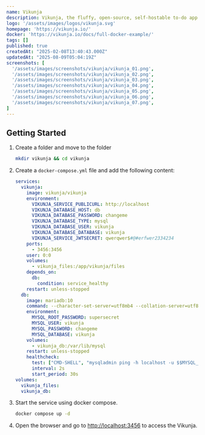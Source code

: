 ```yaml
---
name: Vikunja
description: Vikunja, the fluffy, open-source, self-hostable to-do app.
logo: '/assets/images/logos/vikunja.svg'
homepage: 'https://vikunja.io/'
docker: 'https://vikunja.io/docs/full-docker-example/'
tags: []
published: true
createdAt: "2025-02-08T13:40:43.000Z"
updatedAt: "2025-08-09T05:04:19Z"
screenshots: [
  '/assets/images/screenshots/vikunja/vikunja_01.png',
  '/assets/images/screenshots/vikunja/vikunja_02.png',
  '/assets/images/screenshots/vikunja/vikunja_03.png',
  '/assets/images/screenshots/vikunja/vikunja_04.png',
  '/assets/images/screenshots/vikunja/vikunja_05.png',
  '/assets/images/screenshots/vikunja/vikunja_06.png',
  '/assets/images/screenshots/vikunja/vikunja_07.png',
]
---
```


## Getting Started

1. Create a folder and move to the folder
    ```bash
    mkdir vikunja && cd vikunja
    ```
2. Create a `docker-compose.yml` file and add the following content:
    ```yaml
    services: 
      vikunja:
        image: vikunja/vikunja
        environment:
          VIKUNJA_SERVICE_PUBLICURL: http://localhost
          VIKUNJA_DATABASE_HOST: db
          VIKUNJA_DATABASE_PASSWORD: changeme
          VIKUNJA_DATABASE_TYPE: mysql
          VIKUNJA_DATABASE_USER: vikunja
          VIKUNJA_DATABASE_DATABASE: vikunja
          VIKUNJA_SERVICE_JWTSECRET: qwerqwer$#@#erfwer2334234
        ports:
          - 3456:3456
        user: 0:0
        volumes:
          - vikunja_files:/app/vikunja/files
        depends_on:
          db:
            condition: service_healthy
        restart: unless-stopped
      db:
        image: mariadb:10
        command: --character-set-server=utf8mb4 --collation-server=utf8mb4_unicode_ci
        environment:
          MYSQL_ROOT_PASSWORD: supersecret
          MYSQL_USER: vikunja
          MYSQL_PASSWORD: changeme
          MYSQL_DATABASE: vikunja
        volumes:
          - vikunja_db:/var/lib/mysql
        restart: unless-stopped
        healthcheck:
          test: ["CMD-SHELL", "mysqladmin ping -h localhost -u $$MYSQL_USER --password=$$MYSQL_PASSWORD"]
          interval: 2s
          start_period: 30s
    volumes:
      vikunja_files:
      vikunja_db:
    ```
3. Start the service using docker compose.
    ```bash
    docker compose up -d
    ```
4. Open the browser and go to [http://localhost:3456](http://localhost:3456) to access the Vikunja.
